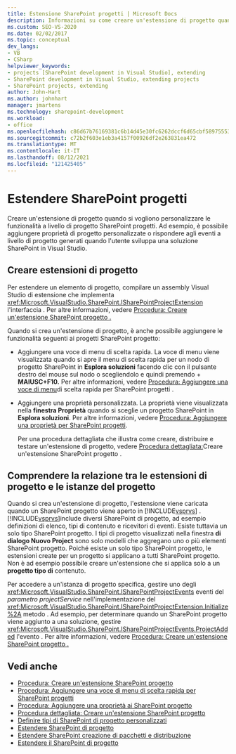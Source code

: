 ```yaml
---
title: Estensione SharePoint progetti | Microsoft Docs
description: Informazioni su come creare un'estensione di progetto quando si vogliono personalizzare le funzionalità a livello di progetto SharePoint progetti.
ms.custom: SEO-VS-2020
ms.date: 02/02/2017
ms.topic: conceptual
dev_langs:
- VB
- CSharp
helpviewer_keywords:
- projects [SharePoint development in Visual Studio], extending
- SharePoint development in Visual Studio, extending projects
- SharePoint projects, extending
author: John-Hart
ms.author: johnhart
manager: jmartens
ms.technology: sharepoint-development
ms.workload:
- office
ms.openlocfilehash: c86d67b76169381c6b14d45e30fc6262dccf6d65cbf5897555397b7619bb5de0
ms.sourcegitcommit: c72b2f603e1eb3a4157f00926df2e263831ea472
ms.translationtype: MT
ms.contentlocale: it-IT
ms.lasthandoff: 08/12/2021
ms.locfileid: "121425405"
---
```

# <a name="extend-sharepoint-projects"></a>Estendere SharePoint progetti
  Creare un'estensione di progetto quando si vogliono personalizzare le funzionalità a livello di progetto SharePoint progetti. Ad esempio, è possibile aggiungere proprietà di progetto personalizzate o rispondere agli eventi a livello di progetto generati quando l'utente sviluppa una soluzione SharePoint in Visual Studio.

## <a name="create-project-extensions"></a>Creare estensioni di progetto
 Per estendere un elemento di progetto, compilare un assembly Visual Studio di estensione che implementa <xref:Microsoft.VisualStudio.SharePoint.ISharePointProjectExtension> l'interfaccia . Per altre informazioni, vedere [Procedura: Creare un'estensione SharePoint progetto .](../sharepoint/how-to-create-a-sharepoint-project-extension.md)

 Quando si crea un'estensione di progetto, è anche possibile aggiungere le funzionalità seguenti ai progetti SharePoint progetto:

- Aggiungere una voce di menu di scelta rapida. La voce di menu viene visualizzata quando si apre il menu di scelta rapida per un nodo di progetto SharePoint in **Esplora soluzioni** facendo clic con il pulsante destro del mouse sul nodo o scegliendolo e quindi premendo + **MAIUSC+F10.** Per altre informazioni, vedere [Procedura: Aggiungere una voce di menu](../sharepoint/how-to-add-a-shortcut-menu-item-to-sharepoint-projects.md)di scelta rapida per SharePoint progetti .

- Aggiungere una proprietà personalizzata. La proprietà viene visualizzata nella **finestra Proprietà** quando si sceglie un progetto SharePoint in **Esplora soluzioni**. Per altre informazioni, vedere [Procedura: Aggiungere una proprietà per SharePoint progetti](../sharepoint/how-to-add-a-property-to-sharepoint-projects.md).

  Per una procedura dettagliata che illustra come creare, distribuire e testare un'estensione di progetto, vedere [Procedura dettagliata:](../sharepoint/walkthrough-creating-a-sharepoint-project-extension.md)Creare un'estensione SharePoint progetto .

## <a name="understand-the-relationship-between-project-extensions-and-project-instances"></a>Comprendere la relazione tra le estensioni di progetto e le istanze del progetto
 Quando si crea un'estensione di progetto, l'estensione viene caricata quando un SharePoint progetto viene aperto in [!INCLUDE[vsprvs](../sharepoint/includes/vsprvs-md.md)] . [!INCLUDE[vsprvs](../sharepoint/includes/vsprvs-md.md)]include diversi SharePoint di progetto, ad esempio definizioni di elenco, tipi di contenuto e ricevitori di eventi. Esiste tuttavia un solo tipo SharePoint progetto. I tipi di progetto visualizzati nella finestra **di dialogo Nuovo Project** sono solo modelli che aggregano uno o più elementi SharePoint progetto. Poiché esiste un solo tipo SharePoint progetto, le estensioni create per un progetto si applicano a tutti SharePoint progetto. Non è ad esempio possibile creare un'estensione che si applica solo a un **progetto tipo di** contenuto.

 Per accedere a un'istanza di progetto specifica, gestire uno degli <xref:Microsoft.VisualStudio.SharePoint.ISharePointProjectEvents> eventi del *parametro projectService* nell'implementazione del <xref:Microsoft.VisualStudio.SharePoint.ISharePointProjectExtension.Initialize%2A> metodo . Ad esempio, per determinare quando un SharePoint progetto viene aggiunto a una soluzione, gestire <xref:Microsoft.VisualStudio.SharePoint.ISharePointProjectEvents.ProjectAdded> l'evento . Per altre informazioni, vedere [Procedura: Creare un'estensione SharePoint progetto .](../sharepoint/how-to-create-a-sharepoint-project-extension.md)

## <a name="see-also"></a>Vedi anche
- [Procedura: Creare un'estensione SharePoint progetto](../sharepoint/how-to-create-a-sharepoint-project-extension.md)
- [Procedura: Aggiungere una voce di menu di scelta rapida per SharePoint progetti](../sharepoint/how-to-add-a-shortcut-menu-item-to-sharepoint-projects.md)
- [Procedura: Aggiungere una proprietà ai SharePoint progetto](../sharepoint/how-to-add-a-property-to-sharepoint-projects.md)
- [Procedura dettagliata: Creare un'estensione SharePoint progetto](../sharepoint/walkthrough-creating-a-sharepoint-project-extension.md)
- [Definire tipi di SharePoint di progetto personalizzati](../sharepoint/defining-custom-sharepoint-project-item-types.md)
- [Estendere SharePoint di progetto](../sharepoint/extending-sharepoint-project-items.md)
- [Estendere SharePoint creazione di pacchetti e distribuzione](../sharepoint/extending-sharepoint-packaging-and-deployment.md)
- [Estendere il SharePoint di progetto](../sharepoint/extending-the-sharepoint-project-system.md)
